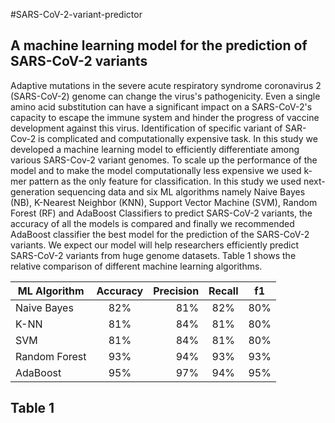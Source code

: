 #SARS-CoV-2-variant-predictor
## A machine learning model for the prediction of SARS-CoV-2 variants

Adaptive mutations in the severe acute respiratory syndrome coronavirus 2
(SARS-CoV-2) genome can change the virus&#39;s pathogenicity. Even a single amino
acid substitution can have a significant impact on a SARS-CoV-2&#39;s capacity to
escape the immune system and hinder the progress of vaccine development against
this virus. Identification of specific variant of SAR-Cov-2 is complicated and
computationally expensive task. In this study we developed a machine learning
model to efficiently differentiate among various SARS-Cov-2 variant genomes. To
scale up the performance of the model and to make the model computationally less
expensive we used k-mer pattern as the only feature for classification. In this study
we used next-generation sequencing data and six ML algorithms namely Naive
Bayes (NB), K-Nearest Neighbor (KNN), Support Vector Machine (SVM), Random
Forest (RF) and AdaBoost Classifiers to predict SARS-CoV-2 variants, the accuracy
of all the models is compared and finally we recommended AdaBoost classifier the
best model for the prediction of the SARS-CoV-2 variants. We expect our model will
help researchers efficiently predict SARS-CoV-2 variants from huge genome
datasets. Table 1 shows the relative comparison of different machine learning
algorithms.

| ML Algorithm       | Accuracy           | Precision  |  Recall  |  f1  |
| ------------- |:-------------:| -----:|:--------:|:----:|
| Naive Bayes      | 82% | 81% |  82%  | 80%  |
| K-NN      | 81% | 84% |  81%  | 80%  |
| SVM      | 81% | 84% |  81%  | 80%  |
| Random Forest      | 93% | 94% |  93%  | 93%  |
| AdaBoost      | 95% | 97% |  94%  | 95%  |

## Table 1
